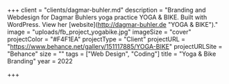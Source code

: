+++
client = "clients/dagmar-buhler.md"
description = "Branding and Webdesign for Dagmar Buhlers yoga practice YOGA & BIKE. Built with WordPress. View her [website](http://dagmar-buhler.de \"YOGA & BIKE\")."
image = "uploads/fb_project_yogabike.jpg"
imageSize = "cover"
projectColor = "#F4F1EA"
projectType = "Client"
projectURL = "https://www.behance.net/gallery/151117885/YOGA-BIKE"
projectURLSite = "Behance"
size = ""
tags = ["Web Design", "Coding"]
title = "Yoga & Bike Branding"
year = 2022

+++
